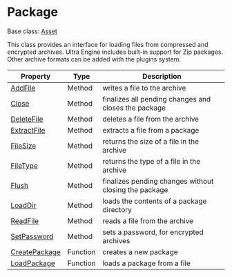 # Package

Base class: [Asset](Asset.md)

This class provides an interface for loading files from compressed and encrypted archives. Ultra Engine includes built-in support for Zip packages. Other archive formats can be added with the plugins system.

| Property | Type | Description |
| - | - | - |
| [AddFile](Package_AddFile.md) | Method | writes a file to the archive |
| [Close](Package_Close.md) | Method | finalizes all pending changes and closes the package |
| [DeleteFile](Package_DeleteFile.md) | Method | deletes a file from the archive |
| [ExtractFile](Package_ExtractFile.md) | Method | extracts a file from a package |
| [FileSize](Package_FileSize.md) | Method | returns the size of a file in the archive |
| [FileType](Package_FileType.md) | Method | returns the type of a file in the archive |
| [Flush](Package_Flush.md) | Method | finalizes pending changes without closing the package |
| [LoadDir](Package_LoadDir.md) | Method | loads the contents of a package directory |
| [ReadFile](Package_ReadFile.md) | Method | reads a file from the archive |
| [SetPassword](Package_SetPassword.md) | Method | sets a password, for encrypted archives |
| [CreatePackage](CreatePackage.md) | Function | creates a new package |
| [LoadPackage](LoadPackage.md) | Function | loads a package from a file |
